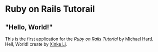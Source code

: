 # Ruby on Rails Tutorail

## "Hello, World!"

This is the first application for the
[*Ruby on Rails Tutorial*](http://www.railstutorial.org/)
by [Michael Hartl](http://www.michaelhartl.com). Hell, World!
create by [Xinke Li](http://www.librecoder.com).